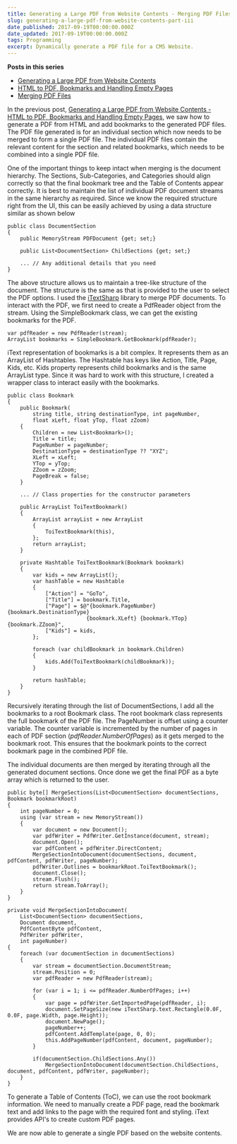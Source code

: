 ```yaml
---
title: Generating a Large PDF from Website Contents - Merging PDF Files
slug: generating-a-large-pdf-from-website-contents-part-iii
date_published: 2017-09-19T00:00:00.000Z
date_updated: 2017-09-19T00:00:00.000Z
tags: Programming
excerpt: Dynamically generate a PDF file for a CMS Website.
---
```


**Posts in this series**

- [Generating a Large PDF from Website Contents](__GHOST_URL__/blog/generating-a-large-pdf-from-website-contents/)
- [HTML to PDF, Bookmarks and Handling Empty Pages](__GHOST_URL__/blog/generating-a-large-pdf-from-website-contents-part-ii/)
- [Merging PDF Files](__GHOST_URL__/blog/generating-a-large-pdf-from-website-contents-part-iii/)

In the previous post, [Generating a Large PDF from Website Contents - HTML to PDF, Bookmarks and Handling Empty Pages](__GHOST_URL__/blog/generating-a-large-pdf-from-website-contents-part-ii/), we saw how to generate a PDF from HTML and add bookmarks to the generated PDF files. The PDF file generated is for an individual section which now needs to be merged to form a single PDF file. The individual PDF files contain the relevant content for the section and related bookmarks, which needs to be combined into a single PDF file.

One of the important things to keep intact when merging is the document hierarchy. The Sections, Sub-Categories, and Categories should align correctly so that the final bookmark tree and the Table of Contents appear correctly. It is best to maintain the list of individual PDF document streams in the same hierarchy as required. Since we know the required structure right from the UI, this can be easily achieved by using a data structure similar as shown below

    public class DocumentSection
    {
        public MemoryStream PDFDocument {get; set;}
    
        public List<DocumentSection> ChildSections {get; set;}
    
        ... // Any additional details that you need
    }
    

The above structure allows us to maintain a tree-like structure of the document. The structure is the same as that is provided to the user to select the PDF options. I used the [iTextSharp](https://www.nuget.org/packages/iTextSharp-LGPL/) library to merge PDF documents. To interact with the PDF, we first need to create a PdfReader object from the stream. Using the SimpleBookmark class, we can get the existing bookmarks for the PDF.

    var pdfReader = new PdfReader(stream);
    ArrayList bookmarks = SimpleBookmark.GetBookmark(pdfReader);
    

iText representation of bookmarks is a bit complex. It represents them as an ArrayList of Hashtables. The Hashtable has keys like Action, Title, Page, Kids, etc. Kids property represents child bookmarks and is the same ArrayList type. Since it was hard to work with this structure, I created a wrapper class to interact easily with the bookmarks.

    public class Bookmark
    {
        public Bookmark(
            string title, string destinationType, int pageNumber,
            float xLeft, float yTop, float zZoom)
        {
            Children = new List<Bookmark>();
            Title = title;
            PageNumber = pageNumber;
            DestinationType = destinationType ?? "XYZ";
            XLeft = xLeft;
            YTop = yTop;
            ZZoom = zZoom;
            PageBreak = false;
        }
    
        ... // Class properties for the constructor parameters
    
        public ArrayList ToiTextBookmark()
        {
            ArrayList arrayList = new ArrayList
            {
                ToiTextBookmark(this),
            };
            return arrayList;
        }
    
        private Hashtable ToiTextBookmark(Bookmark bookmark)
        {
            var kids = new ArrayList();
            var hashTable = new Hashtable
            {
                ["Action"] = "GoTo",
                ["Title"] = bookmark.Title,
                ["Page"] = $@"{bookmark.PageNumber} {bookmark.DestinationType}
                             {bookmark.XLeft} {bookmark.YTop} {bookmark.ZZoom}",
                ["Kids"] = kids,
            };
    
            foreach (var childBookmark in bookmark.Children)
            {
                kids.Add(ToiTextBookmark(childBookmark));
            }
    
            return hashTable;
        }
    }
    

Recursively iterating through the list of DocumentSections, I add all the bookmarks to a root Bookmark class. The root bookmark class represents the full bookmark of the PDF file. The PageNumber is offset using a counter variable. The counter variable is incremented by the number of pages in each of PDF section (*pdfReader.NumberOfPages*) as it gets merged to the bookmark root. This ensures that the bookmark points to the correct bookmark page in the combined PDF file.

The individual documents are then merged by iterating through all the generated document sections. Once done we get the final PDF as a byte array which is returned to the user.

    public byte[] MergeSections(List<DocumentSection> documentSections, Bookmark bookmarkRoot)
    {
        int pageNumber = 0;
        using (var stream = new MemoryStream())
        {
            var document = new Document();
            var pdfWriter = PdfWriter.GetInstance(document, stream);
            document.Open();
            var pdfContent = pdfWriter.DirectContent;
            MergeSectionIntoDocument(documentSections, document, pdfContent, pdfWriter, pageNumber);
            pdfWriter.Outlines = bookmarkRoot.ToiTextBookmark();
            document.Close();
            stream.Flush();
            return stream.ToArray();
        }
    }
    
    private void MergeSectionIntoDocument(
        List<DocumentSection> documentSections,
        Document document,
        PdfContentByte pdfContent,
        PdfWriter pdfWriter,
        int pageNumber)
    {
        foreach (var documentSection in documentSections)
        {
            var stream = documentSection.DocumentStream;
            stream.Position = 0;
            var pdfReader = new PdfReader(stream);
    
            for (var i = 1; i <= pdfReader.NumberOfPages; i++)
            {
                var page = pdfWriter.GetImportedPage(pdfReader, i);
                document.SetPageSize(new iTextSharp.text.Rectangle(0.0F, 0.0F, page.Width, page.Height));
                document.NewPage();
                pageNumber++;
                pdfContent.AddTemplate(page, 0, 0);
                this.AddPageNumber(pdfContent, document, pageNumber);
            }
    
            if(documentSection.ChildSections.Any())
                MergeSectionIntoDocument(documentSection.ChildSections, document, pdfContent, pdfWriter, pageNumber);
        }
    }
    

To generate a Table of Contents (ToC), we can use the root bookmark information. We need to manually create a PDF page, read the bookmark text and add links to the page with the required font and styling. iText provides API's to create custom PDF pages.

We are now able to generate a single PDF based on the website contents.
